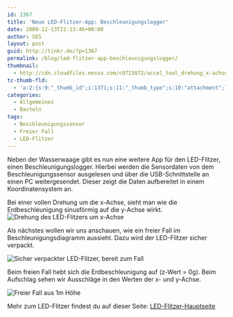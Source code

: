 ```yaml
---
id: 1367
title: 'Neue LED-Flitzer-App: Beschleunigungslogger'
date: 2009-12-13T21:13:46+00:00
author: SES
layout: post
guid: http://tinkr.de/?p=1367
permalink: /blog/led-flitzer-app-beschleunigungslogger/
thumbnail:
  - http://cdn.cloudfiles.mosso.com/c0723072/accel_tool_drehung_x-achse_sml.png
tc-thumb-fld:
  - 'a:2:{s:9:"_thumb_id";i:1371;s:11:"_thumb_type";s:10:"attachment";}'
categories:
  - Allgemeines
  - Basteln
tags:
  - Beschleunigungssensor
  - Freier Fall
  - LED-Flitzer
---
```

Neben der Wasserwaage gibt es nun eine weitere App für den LED-Flitzer, einen Beschleunigungslogger.
Hierbei werden die Sensordaten von dem Beschleunigungssensor ausgelesen und über die USB-Schnittstelle an einen PC weitergesendet. Dieser zeigt die Daten aufbereitet in einem Koordinatensystem an.

Bei einer vollen Drehung um die x-Achse, sieht man wie die Erdbeschleunigung sinusförmig auf die y-Achse wirkt.
<img loading="lazy" src="/assets/2009/12/accel_tool_drehung_x-achse_606.png" alt="Drehung des LED-Flitzers um x-Achse" title="Drehung des LED-Flitzers um x-Achse"    srcset="/assets/2009/12/accel_tool_drehung_x-achse_606.png 606w, /assets/2009/12/accel_tool_drehung_x-achse_606-300x164.png 300w" sizes="(max-width: 606px) 100vw, 606px" />

Als nächstes wollen wir uns anschauen, wie ein freier Fall im Beschleunigungsdiagramm aussieht. Dazu wird der LED-Flitzer sicher verpackt.

<img loading="lazy" src="/assets/2009/12/led_flitzer_verpackt.jpg" alt="Sicher verpackter LED-Flitzer, bereit zum Fall" title="Sicher verpackter LED-Flitzer, bereit zum Fall"    srcset="/assets/2009/12/led_flitzer_verpackt.jpg 606w, /assets/2009/12/led_flitzer_verpackt-300x225.jpg 300w" sizes="(max-width: 606px) 100vw, 606px" />

Beim freien Fall hebt sich die Erdbeschleunigung auf (z-Wert = 0g). Beim Aufschlag sehen wir Ausschläge in den Werten der x- und y-Achse.

<img loading="lazy" src="/assets/2009/12/accel_tool_freier_fall_606.png" alt="Freier Fall aus 1m Höhe" title="Freier Fall aus 1m Höhe"    srcset="/assets/2009/12/accel_tool_freier_fall_606.png 606w, /assets/2009/12/accel_tool_freier_fall_606-300x164.png 300w" sizes="(max-width: 606px) 100vw, 606px" />

Mehr zum LED-Flitzer findest du auf dieser Seite:
[LED-Flitzer-Hauptseite](http://tinkr.de/led-flitzer/)
